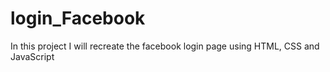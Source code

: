 # login_Facebook
In this project I will recreate the facebook login page using HTML, CSS and JavaScript
